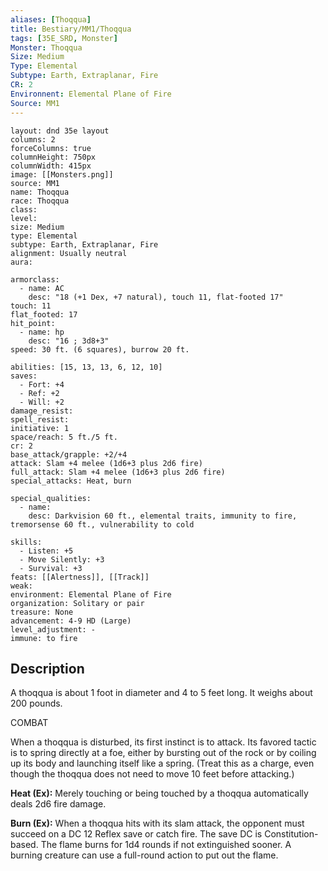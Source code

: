 ```yaml
---
aliases: [Thoqqua]
title: Bestiary/MM1/Thoqqua
tags: [35E_SRD, Monster]
Monster: Thoqqua
Size: Medium
Type: Elemental
Subtype: Earth, Extraplanar, Fire
CR: 2
Environnent: Elemental Plane of Fire
Source: MM1
---
```


```statblock
layout: dnd 35e layout
columns: 2
forceColumns: true
columnHeight: 750px
columnWidth: 415px
image: [[Monsters.png]]
source: MM1
name: Thoqqua
race: Thoqqua
class: 
level: 
size: Medium
type: Elemental
subtype: Earth, Extraplanar, Fire
alignment: Usually neutral
aura: 

armorclass:
  - name: AC
    desc: "18 (+1 Dex, +7 natural), touch 11, flat-footed 17"
touch: 11
flat_footed: 17
hit_point:
  - name: hp
    desc: "16 ; 3d8+3"
speed: 30 ft. (6 squares), burrow 20 ft.

abilities: [15, 13, 13, 6, 12, 10]
saves:
  - Fort: +4
  - Ref: +2
  - Will: +2
damage_resist: 
spell_resist: 
initiative: 1
space/reach: 5 ft./5 ft.
cr: 2
base_attack/grapple: +2/+4
attack: Slam +4 melee (1d6+3 plus 2d6 fire)
full_attack: Slam +4 melee (1d6+3 plus 2d6 fire)
special_attacks: Heat, burn

special_qualities:
  - name: 
    desc: Darkvision 60 ft., elemental traits, immunity to fire, tremorsense 60 ft., vulnerability to cold

skills:
  - Listen: +5
  - Move Silently: +3
  - Survival: +3
feats: [[Alertness]], [[Track]]
weak: 
environment: Elemental Plane of Fire
organization: Solitary or pair
treasure: None
advancement: 4-9 HD (Large)
level_adjustment: -
immune: to fire
```

## Description

<p>A thoqqua is about 1 foot in diameter and 4 to 5 feet long. It weighs about 200 pounds.</p>
<p>COMBAT</p>
<p>When a thoqqua is disturbed, its first instinct is to attack. Its favored tactic is to spring directly at a foe, either by bursting out of the rock or by coiling up its body and launching itself like a spring. (Treat this as a charge, even though the thoqqua does not need to move 10 feet before attacking.)</p>
<p>
            <b>Heat (Ex):</b> Merely touching or being touched by a thoqqua automatically deals 2d6 fire damage.</p>
<p>
            <b>Burn (Ex):</b> When a thoqqua hits with its slam attack, the opponent must succeed on a DC 12 Reflex save or catch fire. The save DC is Constitution-based. The flame burns for 1d4 rounds if not extinguished sooner. A burning creature can use a full-round action to put out the flame.</p>